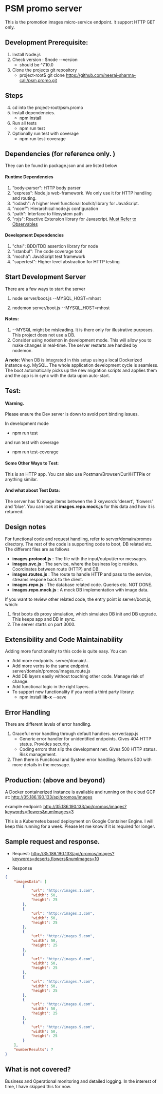 # PSM promo server 
This is the promotion images micro-service endpoint. It support HTTP GET only.

## Development Prerequisite:
1. Install Node.js 
2. Check version : $node --version 
    * should be ^7.10.0
3. Clone the projects git repository
    * project-root$ git clone https://github.com/neeraj-sharma-cali/psm.promo.git

## Steps
4. cd into the project-root/psm.promo
5. Install dependencies.
    * npm install
6. Run all tests
    * npm run test
7. Optionally run test with coverage
    * npm run test-coverage 

## Dependencies (for reference only. )
They can be found in package.json and are listed below

#### Runtime Dependencies

1. "body-parser": HTTP body parser
2. "express": Node.js web-framework. We only use it for HTTP handling and routing.
3. "lodash": A higher level functional toolkit/library for JavaScript.
4. "nconf": Hierarchical node.js configuration
5. "path": Interface to filesystem path
6. "rxjs": Reactive Extension library for Javascript. [Must Refer to Observables](http://reactivex.io/documentation/observable.html)
 
#### Development Dependencies
1. "chai": BDD/TDD assertion library for node
2. "istanbul":  The code coverage tool
3. "mocha": JavaScript test framework
4. "supertest": Higher level abstraction for HTTP testing
 
## Start Development Server
There are a few ways to start the server
1. node server/boot.js --MYSQL_HOST=mhost

2. nodemon server/boot.js --MYSQL_HOST=mhost

#### Notes:
1. --MYSQL might be misleading. It is there only for illustrative purposes. This project does not use a DB. 
2. Consider using nodemon in development mode. 
This will allow you to make changes in real-time. The server restarts are handled by nodemon.

**A note:** 
When DB is integrated in this setup using a local Dockerized instance e.g. MySQL. The whole application development cycle is seamless.
The boot automatically picks up the new migration scripts and applies them and the app is in sync with the data upon auto-start. 
 
## Test:
#### Warning.
Please ensure the Dev server is down to avoid port binding issues.

In development mode
* npm run test

and run test with coverage
* npm run test-coverage 

#### Some Other Ways to Test:
This is an HTTP app. You can also use Postman/Browser/Curl/HTTPie or anything similar.

#### And what about Test Data:
The server has 10 image items between the 3 keywords 'desert', 'flowers' and 'blue'. You can look at **images.repo.mock.js** for this data and how it is returned.
 
 
## Design notes

For functional code and request handling, refer to server/domain/promos directory. The rest of the code is supporting code to boot, DB related etc. 
The different files are as follows
* **images.protocol.js** : The file with the input/output/error messages.
* **images.svc.js** : The service, where the business logic resides. Coordinates between route (HTTP) and DB.
* **images.routes.js** : The route to handle HTTP and pass to the service, streams respone back to the client.
* **images.repo.js** : The database related code. Queries etc. NOT DONE.
* **images.repo.mock.js** : A mock DB implementation with image data.

If you want to review other related code, the entry point is server/boot.js, which: 
1. first boots db proxy simulation, which simulates DB init and DB upgrade. This keeps app and DB in sync.
3. The server starts on port 3000.
 
## Extensibility and Code Maintainability
Adding more functionality to this code is quite easy. You can 
* Add more endpoints. server/domain/... 
* Add more verbs to the same endpoint. server/domain/promos/images.route.js
* Add DB layers easily without touching other code. Manage risk of change.
* Add functional logic in the right layers.
* To support new functionality if you need a third party library:
    * npm install **lib-x** --save

## Error Handling
There are different levels of error handling.
1. Graceful error handling through default handlers. server/app.js
    * Generic error handler for unidentified endpoints. Gives 404 HTTP status. Provides security.
    * Coding errors that slip the development net. Gives 500 HTTP status. Risk management. 
2. Then there is Functional and System error handling. Returns 500 with more details in the message.

## Production: (above and beyond)
A Docker containerized instance is available and running on the cloud GCP at:
 http://35.186.190.133/api/promos/images
 
 example endpoint:
 http://35.186.190.133/api/promos/images?keywords=flowers&numImages=3

This is a Kubernetes based deployment on Google Container Engine. I will keep this running for a week. Please let me know if it is required for longer.

## Sample request and response.
* Request:
http://35.186.190.133/api/promos/images?keywords=deserts,flowers&numImages=10

* Response
```json
{
    "imagesData": [
        {
            "url": "http://images.1.com",
            "width": 50,
            "height": 25
        },
        {
            "url": "http://images.3.com",
            "width": 50,
            "height": 25
        },
        {
            "url": "http://images.5.com",
            "width": 50,
            "height": 25
        },
        {
            "url": "http://images.6.com",
            "width": 50,
            "height": 25
        },
        {
            "url": "http://images.7.com",
            "width": 50,
            "height": 25
        },
        {
            "url": "http://images.8.com",
            "width": 50,
            "height": 25
        },
        {
            "url": "http://images.9.com",
            "width": 50,
            "height": 25
        }
    ],
    "numberResults": 7
}
``` 
 
## What is not covered?
Business and Operational monitoring and detailed logging. In the interest of time, I have skipped this for now. 
